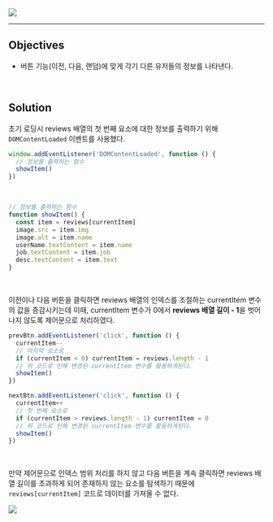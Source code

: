 <img src="https://user-images.githubusercontent.com/92071025/209950558-fbdbd4c8-dd7a-42ed-9068-3f73b9e7f53b.gif" />

<hr />

## Objectives

- 버튼 기능(이전, 다음, 랜덤)에 맞게 각기 다른 유저들의 정보를 나타낸다.

<br />

## Solution

초기 로딩시 reviews 배열의 첫 번째 요소에 대한 정보를 출력하기 위해 <code>DOMContentLoaded</code> 이벤트를 사용했다.

```javascript
window.addEventListener('DOMContentLoaded', function () {
  // 정보를 출력하는 함수
  showItem()
})
```

<br />

```javascript
// 정보를 출력하는 함수
function showItem() {
  const item = reviews[currentItem]
  image.src = item.img
  image.alt = item.name
  userName.textContent = item.name
  job.textContent = item.job
  desc.textContent = item.text
}
```

<br />

이전이나 다음 버튼을 클릭하면 reviews 배열의 인덱스를 조절하는 currentItem 변수의 값을 증감시키는데 이때, currentItem 변수가 0에서 <strong>reviews 배열 길이 - 1</strong>을 벗어나지 않도록 제어문으로 처리하였다.

```javascript
prevBtn.addEventListener('click', function () {
  currentItem--
  // 마지막 요소로
  if (currentItem < 0) currentItem = reviews.length - 1
  // 위 코드로 인해 변경된 currentItem 변수를 활용하게된다.
  showItem()
})

nextBtn.addEventListener('click', function () {
  currentItem++
  // 첫 번째 요소로
  if (currentItem > reviews.length - 1) currentItem = 0
  // 위 코드로 인해 변경된 currentItem 변수를 활용하게된다.
  showItem()
})
```

<br />

만약 제어문으로 인덱스 범위 처리를 하지 않고 다음 버튼을 계속 클릭하면 reviews 배열 길이를 초과하게 되어 존재하지 않는 요소를 탐색하기 때문에 <code>reviews[currentItem]</code> 코드로 데이터를 가져올 수 없다.

<img src="https://user-images.githubusercontent.com/92071025/209952913-4bfa0499-73f9-486c-8dff-e12b6810a928.png" />
